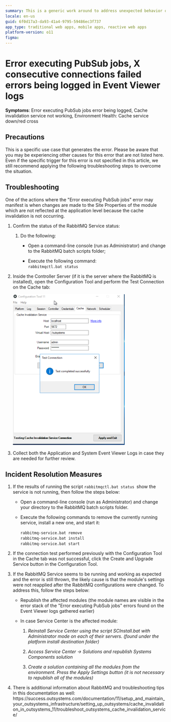 ```yaml
---
summary: This is a generic work around to address unexpected behavior of the rabbitMQ service
locale: en-us
guid: 6f0d17a3-da93-41a4-9795-59486ec3f737
app_type: traditional web apps, mobile apps, reactive web apps
platform-version: o11
figma:
---
```


# Error executing PubSub jobs, X consecutive connections failed errors being logged in Event Viewer logs

<p><strong>Symptoms</strong>: Error executing PubSub jobs error being logged, Cache invalidation service not working, Environment Health: Cache service down/red cross</p>

<h2>Precautions</h2>

<p>This is a specific use case that generates the error.  Please be aware that you may be experiencing other causes for this error that are not listed here.  Even if the specific trigger for this error is not specified in this article, we still recommend applying the following troubleshooting steps to overcome the situation.</p>

<h2>Troubleshooting</h2>

<p>One of the actions where the "Error executing PubSub jobs" error may manifest is when changes are made to the Site Properties of the module which are not reflected at the application level because the cache invalidation is not occurring.</p>

<ol>
<li>
<p>Confirm the status of the RabbitMQ Service status:</p>

<ol>
<li>
<p>Do the following:</p>

<ul>
<li>
<p>Open a command-line console (run as Administrator) and change to the RabbitMQ batch scripts folder;</p>
</li>
<li>
<p>Execute the following command: <br/>
<code>rabbitmqctl.bat status</code></p>
</li>
</ul>
</li>
</ol>
</li>
<li>
<p>Inside the Controller Server (if it is the server where the RabbitMQ is installed), open the Configuration Tool and perform the Test Connection on the Cache tab:</p>
    
![Screenshot of the Configuration Tool showing a successful test connection with a notification popup stating 'Test completed successfully'.](images/im-image-99099710-45bf-43cb-af39-1055461e5250.png "Configuration Tool Test Connection Success")</li>

<li>Collect both the Application and System Event Viewer Logs in case they are needed for further review.</li>
</ol>

<p> </p>

<h2>Incident Resolution Measures</h2>

<ol>
<li>
<p>If the results of running the script <code>rabbitmqctl.bat status </code>show the service is not running, then follow the steps below: </p>

<ul>
<li>
<p>Open a command-line console (run as Administrator) and change your directory to the RabbitMQ batch scripts folder.</p>
</li>
<li>
<p>Execute the following commands to remove the currently running service, install a new one, and start it:</p>

<p><code>rabbitmq-service.bat remove</code> <br/>
<code>rabbitmq-service.bat install</code> <br/>
<code>rabbitmq-service.bat start</code></p>
</li>
</ul>
</li>
<li>
<p>If the connection test performed previously with the Configuration Tool in the Cache tab was not successful, click the Create and Upgrade Service button in the Configuration Tool.</p>
</li>
<li>
<p>If the RabbitMQ Service seems to be running and working as expected and the error is still thrown, the likely cause is that the module's settings were not reapplied after the RabbitMQ configurations were changed. To address this, follow the steps below:</p>

<ul>
<li>
<p>Republish the affected modules (the module names are visible in the error stack of the "Error executing PubSub jobs" errors found on the Event Viewer logs gathered earlier)</p>
</li>
<li>
<p>In case Service Center is the affected module:</p>

<ol>
<li><em>Reinstall Service Center using the script SCInstall.bat with Administrator mode on each of their servers. (found under the platform install destination folder) </em></li>
<li>
<p><em>Access Service Center -&gt; Solutions and republish Systems Components solution</em></p>
</li>
<li>
<p><em>Create a solution containing all the modules from the environment. Press the Apply Settings button (it is not necessary to republish all of the  modules)</em></p>
</li>
</ol>
</li>
</ul>
</li>
<li>
<p>There is additional information about RabbitMQ and troubleshooting tips in this documentation as well: https://success.outsystems.com/documentation/11/setup_and_maintain_your_outsystems_infrastructure/setting_up_outsystems/cache_invalidation_in_outsystems_11/troubleshoot_outsystems_cache_invalidation_service/</p>
</li>
</ol>
